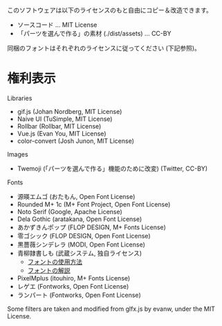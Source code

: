 このソフトウェアは以下のライセンスのもと自由にコピー＆改造できます。

- ソースコード ... MIT License
- 「パーツを選んで作る」の素材 (./dist/assets) ... CC-BY

同梱のフォントはそれぞれのライセンスに従ってください (下記参照)。

# 権利表示

Libraries
- gif.js (Johan Nordberg, MIT License)
- Naive UI (TuSimple, MIT License)
- Rollbar (Rollbar, MIT License)
- Vue.js (Evan You, MIT License)
- color-convert (Josh Junon, MIT License)

Images
- Twemoji (「パーツを選んで作る」機能のために改変) (Twitter, CC-BY)

Fonts
- 源暎エムゴ (おたもん, Open Font License)
- Rounded M+ 1c (M+ Font Project, Open Font License)
- Noto Serif (Google, Apache License)
- Dela Gothic (aratakana, Open Font License)
- あかずきんポップ (FLOP DESIGN, M+ Fonts License)
- 零ゴシック (FLOP DESIGN, Open Font License)
- 黒薔薇シンデレラ (MODI, Open Font License)
- 青柳隷書しも (武蔵システム, 独自ライセンス)
  - [フォントの使用方法](https://github.com/zk-phi/MEGAMOJI/blob/master/resources/SIMO/readme.txt)
  - [フォントの解説](https://github.com/zk-phi/MEGAMOJI/blob/master/resources/SIMO/description.pdf)
- PixelMplus (itouhiro, M+ Fonts License)
- レゲエ (Fontworks, Open Font License)
- ランパート (Fontworks, Open Font License)

Some filters are taken and modified from glfx.js by evanw, under the MIT License.
